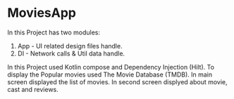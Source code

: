 # MoviesApp
In this Project has two modules:
1. App - UI related design files handle.
2. DI - Network calls & Util data handle.

In this Project used Kotlin compose and Dependency Injection (Hilt).
To display the Popular movies used The Movie Database (TMDB). 
In main screen displayed the list of movies.
In second screen displyed about movie, cast and reviews.
